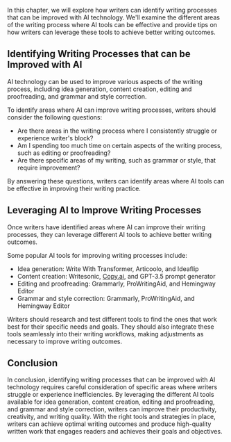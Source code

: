 
In this chapter, we will explore how writers can identify writing processes that can be improved with AI technology. We'll examine the different areas of the writing process where AI tools can be effective and provide tips on how writers can leverage these tools to achieve better writing outcomes.

Identifying Writing Processes that can be Improved with AI
----------------------------------------------------------

AI technology can be used to improve various aspects of the writing process, including idea generation, content creation, editing and proofreading, and grammar and style correction.

To identify areas where AI can improve writing processes, writers should consider the following questions:

* Are there areas in the writing process where I consistently struggle or experience writer's block?
* Am I spending too much time on certain aspects of the writing process, such as editing or proofreading?
* Are there specific areas of my writing, such as grammar or style, that require improvement?

By answering these questions, writers can identify areas where AI tools can be effective in improving their writing practice.

Leveraging AI to Improve Writing Processes
------------------------------------------

Once writers have identified areas where AI can improve their writing processes, they can leverage different AI tools to achieve better writing outcomes.

Some popular AI tools for improving writing processes include:

* Idea generation: Write With Transformer, Articoolo, and Ideaflip
* Content creation: Writesonic, [Copy.ai](http://Copy.ai), and GPT-3.5 prompt generator
* Editing and proofreading: Grammarly, ProWritingAid, and Hemingway Editor
* Grammar and style correction: Grammarly, ProWritingAid, and Hemingway Editor

Writers should research and test different tools to find the ones that work best for their specific needs and goals. They should also integrate these tools seamlessly into their writing workflows, making adjustments as necessary to improve writing outcomes.

Conclusion
----------

In conclusion, identifying writing processes that can be improved with AI technology requires careful consideration of specific areas where writers struggle or experience inefficiencies. By leveraging the different AI tools available for idea generation, content creation, editing and proofreading, and grammar and style correction, writers can improve their productivity, creativity, and writing quality. With the right tools and strategies in place, writers can achieve optimal writing outcomes and produce high-quality written work that engages readers and achieves their goals and objectives.

